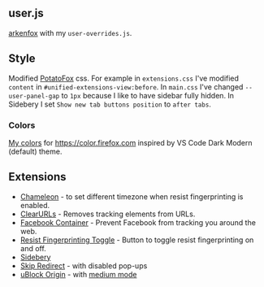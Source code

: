 ## user.js
[arkenfox](https://github.com/arkenfox/user.js/) with my `user-overrides.js`.

## Style
Modified [PotatoFox](https://codeberg.org/awwpotato/FirefoxCSS/) css.
For example in `extensions.css` I've modified `content` in `#unified-extensions-view:before`. In `main.css` I've changed `--user-panel-gap` to `1px` because I like to have sidebar fully hidden. In Sidebery I set `Show new tab buttons position` to `after tabs`.

### Colors
[My colors](https://color.firefox.com/?theme=XQAAAAKzAQAAAAAAAABBKYhm849SCia9U4KEGccwS-xMDPr1qJSUaaq-qy5QgqeHG4K15Qc_nqHwqu8WGxbOpPEvrDiossbL_WBKbjL7G_BwGzKpv39QUiI_l428kR-Gr_HQkv8KChj5mJhqNiLbW2z5Sr6jJzKh2H7nvWtW1uSGUeRKNS_DM3-tzJlDh4J37L0bLAqTnk5VUrTi3czK3rCgUoubFZiPm-V6Vb0F1wk3hI2SBr1JGUEkqwOI9iMsavT4mWBfpQ6Z9UnrVODJAPrEgnFUs2Qn6rsErJU1wNN9axSI8Ev7jvPXKaOmqM7KUICtOE4JqA9yHFP_9-CsUA) for https://color.firefox.com inspired by VS Code Dark Modern (default) theme.

## Extensions
- [Chameleon](https://addons.mozilla.org/en-US/firefox/addon/chameleon-ext/) - to set different timezone when resist fingerprinting is enabled.
- [ClearURLs](https://addons.mozilla.org/en-US/firefox/addon/clearurls/) - Removes tracking elements from URLs.
- [Facebook Container](https://addons.mozilla.org/en-US/firefox/addon/facebook-container/) - Prevent Facebook from tracking you around the web.
- [Resist Fingerprinting Toggle](https://addons.mozilla.org/en-US/firefox/addon/rfp-toggle/) - Button to toggle resist fingerprinting on and off.
- [Sidebery](https://addons.mozilla.org/en-US/firefox/addon/sidebery/)
- [Skip Redirect](https://addons.mozilla.org/en-US/firefox/addon/skip-redirect/) - with disabled pop-ups
- [uBlock Origin](https://addons.mozilla.org/en-US/firefox/addon/ublock-origin/) - with [medium mode](https://github.com/gorhill/uBlock/wiki/Blocking-mode:-medium-mode)